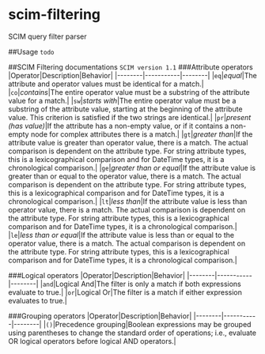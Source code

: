 # scim-filtering
SCIM query filter parser

##Usage
`todo`

##SCIM Filtering documentations
`SCIM version 1.1`
###Attribute operators
|Operator|Description|Behavior|
|--------|-----------|--------|
|`eq`|_equal_|The attribute and operator values must be identical for a match.|
|`co`|_contains_|The entire operator value must be a substring of the attribute value for a match.|
|`sw`|_starts with_|The entire operator value must be a substring of the attribute value, starting at the beginning of the attribute value. This criterion is satisfied if the two strings are identical.|
|`pr`|_present (has value)_|If the attribute has a non-empty value, or if it contains a non-empty node for complex attributes there is a match.|
|`gt`|_greater than_|If the attribute value is greater than operator value, there is a match. The actual comparison is dependent on the attribute type. For string attribute types, this is a lexicographical comparison and for DateTime types, it is a chronological comparison.|
|`ge`|_greater than or equal_|If the attribute value is greater than or equal to the operator value, there is a match. The actual comparison is dependent on the attribute type. For string attribute types, this is a lexicographical comparison and for DateTime types, it is a chronological comparison.|
|`lt`|_less than_|If the attribute value is less than operator value, there is a match. The actual comparison is dependent on the attribute type. For string attribute types, this is a lexicographical comparison and for DateTime types, it is a chronological comparison.|
|`le`|_less than or equal_|If the attribute value is less than or equal to the operator value, there is a match. The actual comparison is dependent on the attribute type. For string attribute types, this is a lexicographical comparison and for DateTime types, it is a chronological comparison.|

###Logical operators
|Operator|Description|Behavior|
|--------|-----------|--------|
|`and`|Logical And|The filter is only a match if both expressions evaluate to true.|
|`or`|Logical Or|The filter is a match if either expression evaluates to true.|

###Grouping operators
|Operator|Description|Behavior|
|--------|-----------|--------|
|`()`|Precedence grouping|Boolean expressions may be grouped using parentheses to change the standard order of operations; i.e., evaluate OR logical operators before logical AND operators.|